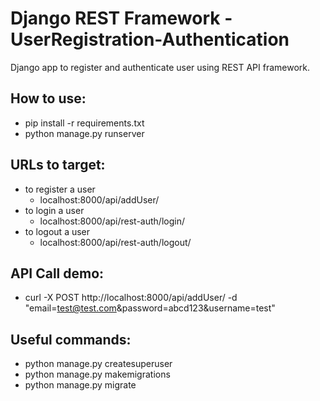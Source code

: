 # Django REST Framework - UserRegistration-Authentication

Django app to register and authenticate user using REST API framework.

## How to use:
  - pip install -r requirements.txt
  - python manage.py runserver
  
## URLs to target:
  - to register a user
    - localhost:8000/api/addUser/
  - to login a user
    - localhost:8000/api/rest-auth/login/
  - to logout a user
    - localhost:8000/api/rest-auth/logout/

## API Call demo:
  - curl -X POST http://localhost:8000/api/addUser/ -d "email=test@test.com&password=abcd123&username=test"

## Useful commands:
  - python manage.py createsuperuser
  - python manage.py makemigrations
  - python manage.py migrate
